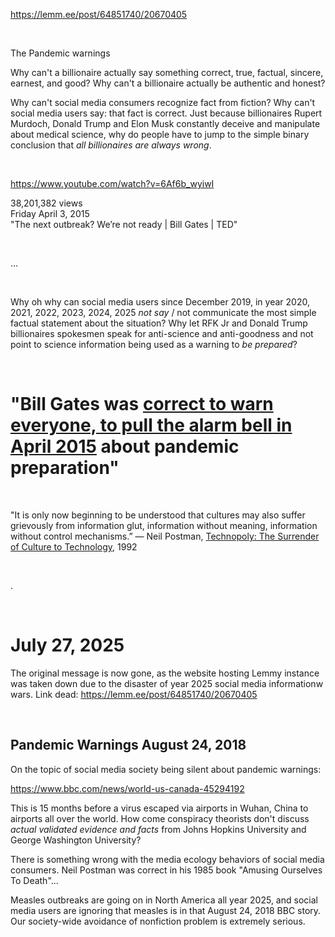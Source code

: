 https://lemm.ee/post/64851740/20670405

&nbsp;

The Pandemic warnings

Why can't a billionaire actually say something correct, true, factual, sincere, earnest, and good? Why can't a billionaire actually be authentic and honest?

Why can't social media consumers recognize fact from fiction? Why can't social media users say: that fact is correct.  Just because billionaires Rupert Murdoch, Donald Trump and Elon Musk constantly deceive and manipulate about medical science, why do people have to jump to the simple binary conclusion that *all billionaires are always wrong*.

&nbsp;

https://www.youtube.com/watch?v=6Af6b_wyiwI

38,201,382 views   
Friday April 3, 2015   
"The next outbreak? We’re not ready | Bill Gates | TED"

&nbsp;

...

&nbsp;

Why oh why can social media users since December 2019, in year 2020, 2021, 2022, 2023, 2024, 2025 *not say* / not communicate the most simple factual statement about the situation? Why let RFK Jr and Donald Trump billionaires spokesmen speak for anti-science and anti-goodness and not point to science information being used as a warning to *be prepared*?

&nbsp;

# "Bill Gates was [correct to warn everyone, to pull the alarm bell in April 2015](https://www.youtube.com/watch?v=6Af6b_wyiwI) about pandemic preparation" 

&nbsp;

"It is only now beginning to be understood that cultures may also suffer grievously from information glut, information without meaning, information without control mechanisms.”
― Neil Postman, [Technopoly: The Surrender of Culture to Technology](https://www.goodreads.com/work/quotes/1511641-technopoly-the-surrender-of-culture-to-technology), 1992

&nbsp;

.

&nbsp;

# July 27, 2025 

The original message is now gone, as the website hosting Lemmy instance was taken down due to the disaster of year 2025 social media informationw wars. Link dead: https://lemm.ee/post/64851740/20670405

&nbsp;

## Pandemic Warnings August 24, 2018

On the topic of social media society being silent about pandemic warnings:

https://www.bbc.com/news/world-us-canada-45294192

This is 15 months before a virus escaped via airports in Wuhan, China to airports all over the world. How come conspiracy theorists don't discuss *actual validated evidence and facts* from Johns Hopkins University and George Washington University?

There is something wrong with the media ecology behaviors of social media consumers. Neil Postman was correct in his 1985 book "Amusing Ourselves To Death"...

Measles outbreaks are going on in North America all year 2025, and social media users are ignoring that measles is in that August 24, 2018 BBC story. Our society-wide avoidance of nonfiction problem is extremely serious.

